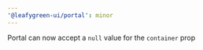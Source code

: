 ```yaml
---
'@leafygreen-ui/portal': minor
---
```


Portal can now accept a `null` value for the `container` prop
